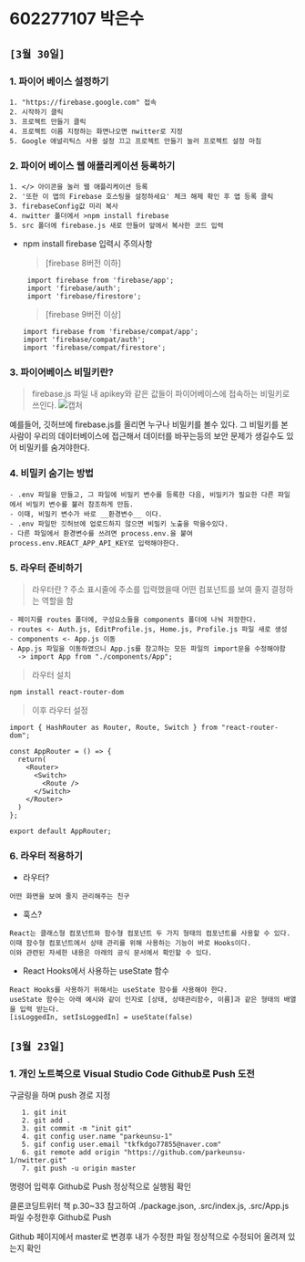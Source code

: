# 602277107 박은수


## `[3월 30일]`
### 1. 파이어 베이스 설정하기
```
1. "https://firebase.google.com" 접속
2. 시작하기 클릭
3. 프로젝트 만들기 클릭
4. 프로젝트 이름 지정하는 화면나오면 nwitter로 지정
5. Google 애널리틱스 사용 설정 끄고 프로젝트 만들기 눌러 프로젝트 설정 마침
```
### 2. 파이어 베이스 웹 애플리케이션 등록하기
```
1. </> 아이콘을 눌러 웹 애플리케이션 등록
2. '또한 이 앱의 Firebase 호스팅을 설정하세요' 체크 해제 확인 후 앱 등록 클릭
3. firebaseConfig값 미리 복사
4. nwitter 폴더에서 >npm install firebase
5. src 폴더에 firebase.js 새로 만들어 앞에서 복사한 코드 입력
```
  * npm install firebase 입력시 주의사항
    > [firebase 8버전 이하]
     ``` 
      import firebase from 'firebase/app';
      import 'firebase/auth';
      import 'firebase/firestore';
      ```

    > [firebase 9버전 이상]
      ```
      import firebase from 'firebase/compat/app';
      import 'firebase/compat/auth';
      import 'firebase/compat/firestore';
      ```
### 3. 파이어베이스 비밀키란?

> firebase.js 파일 내 apikey와 같은 값들이 파이어베이스에 접속하는 비밀키로 쓰인다.
![캡처](https://user-images.githubusercontent.com/100770547/161374155-89196816-3273-45f2-b3e5-5930a7f31f4d.PNG)

예를들어, 깃허브에 firebase.js를 올리면 누구나 비밀키를 볼수 있다.
그 비밀키를 본 사람이 우리의 데이터베이스에 접근해서 데이터를 바꾸는등의 보안 문제가 생길수도 있어 비밀키를 숨겨야한다.

### 4. 비밀키 숨기는 방법
```
- .env 파일을 만들고, 그 파일에 비밀키 변수를 등록한 다음, 비밀키가 필요한 다른 파일에서 비밀키 변수를 불러 참조하게 만듬.
- 이때, 비밀키 변수가 바로 __환경변수__ 이다.
- .env 파일만 깃허브에 업로드하지 않으면 비밀키 노출을 막을수있다.
- 다른 파일에서 환경변수를 쓰려면 process.env.을 붙여 process.env.REACT_APP_API_KEY로 입력해야한다.
```

### 5. 라우터 준비하기
> 라우터란 ? 주소 표시줄에 주소를 입력했을때 어떤 컴포넌트를 보여 줄지 결정하는 역할을 함
```
- 페이지를 routes 폴더에, 구성요소들을 components 폴더에 나눠 저장한다.
- routes <- Auth.js, EditProfile.js, Home.js, Profile.js 파일 새로 생성
- components <- App.js 이동
- App.js 파일을 이동하였으니 App.js를 참고하는 모든 파일의 import문을 수정해야함
  -> import App from "./components/App";
```
> 라우터 설치


``` 
npm install react-router-dom
```
> 이후 라우터 설정
```
import { HashRouter as Router, Route, Switch } from "react-router-dom";

const AppRouter = () => {
  return(
    <Router>
      <Switch>
        <Route />
      </Switch>
    </Router>
  )
};

export default AppRouter; 
```
### 6. 라우터 적용하기
* 라우터? 
```
어떤 화면을 보여 줄지 관리해주는 친구
```
* 훅스? 
```
React는 클래스형 컴포넌트와 함수형 컴포넌트 두 가지 형태의 컴포넌트를 사용할 수 있다.
이때 함수형 컴포넌트에서 상태 관리를 위해 사용하는 기능이 바로 Hooks이다.
이와 관련된 자세한 내용은 아래의 공식 문서에서 확인할 수 있다.
```
* React Hooks에서 사용하는 useState 함수
```
React Hooks를 사용하기 위해서는 useState 함수를 사용해야 한다.
useState 함수는 아래 예시와 같이 인자로 [상태, 상태관리함수, 이름]과 같은 형태의 배열을 입력 받는다.
[isLoggedIn, setIsLoggedIn] = useState(false)
```
## `[3월 23일]`
### 1. 개인 노트북으로 Visual Studio Code Github로 Push 도전
구글링을 하며 push 경로 지정
```
   1. git init
   2. git add .
   3. git commit -m "init git"
   4. git config user.name "parkeunsu-1"
   5. gif config user.email "tkfkdgo77855@naver.com"
   6. git remote add origin "https://github.com/parkeunsu-1/nwitter.git"
   7. git push -u origin master
   ```

명령어 입력후 Github로 Push 정상적으로 실행됨 확인

클론코딩트위터 책 p.30~33 참고하여 ./package.json, .src/index.js, .src/App.js 파일 수정한후 Github로 Push

Github 페이지에서 master로 변경후 내가 수정한 파일 정상적으로 수정되어 올려져 있는지 확인
